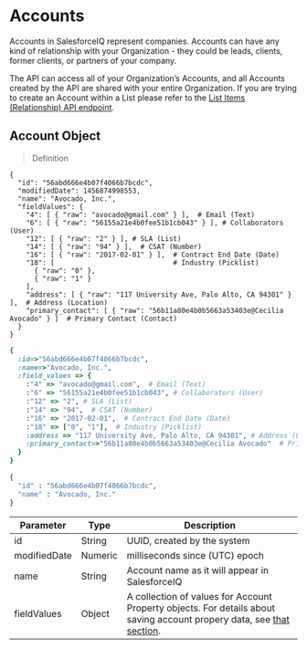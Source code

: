 # Accounts

Accounts in SalesforceIQ represent companies. Accounts can have any kind of relationship with your Organization - they could be leads, clients, former clients, or partners of your company.

The API can access all of your Organization’s Accounts, and all Accounts created by the API are shared with your entire Organization. If you are trying to create an Account within a List please refer to the [List Items (Relationship) API endpoint](#list-items).

## Account Object

> Definition

```shell
{
  "id": "56abd666e4b07f4066b7bcdc",
  "modifiedDate": 1456874998553,
  "name": "Avocado, Inc.",
  "fieldValues": {
    "4": [ { "raw": "avocado@gmail.com" } ],  # Email (Text)
    "6": [ { "raw": "56155a21e4b0fee51b1cb043" } ], # Collaborators (User)
    "12": [ { "raw": "2" } ], # SLA (List)
    "14": [ { "raw": "94" } ],  # CSAT (Number)
    "16": [ { "raw": "2017-02-01" } ],  # Contract End Date (Date)
    "18": [                             # Industry (Picklist)
      { "raw": "0" },
      { "raw": "1" }
    ],
    "address": [ { "raw": "117 University Ave, Palo Alto, CA 94301" } ],  # Address (Location)
    "primary_contact": [ { "raw": "56b11a80e4b0b5663a53403e@Cecilia Avocado" } ]  # Primary Contact (Contact)
  }
}
```

```ruby
{ 
  :id=>"56abd666e4b07f4066b7bcdc", 
  :name=>"Avocado, Inc.", 
  :field_values => {    
    :"4" => "avocado@gmail.com",  # Email (Text)
    :"6" => "56155a21e4b0fee51b1cb043", # Collaborators (User)
    :"12" => "2", # SLA (List)
    :"14" => "94",  # CSAT (Number)     
    :"16" => "2017-02-01",  # Contract End Date (Date)
    :"18" => ["0", "1"],  # Industry (Picklist)
    :address => "117 University Ave, Palo Alto, CA 94301", # Address (Location)
    :primary_contact=>"56b11a80e4b0b5663a53403e@Cecilia Avocado"  # Primary Contact (Contact)
  }
}
```

```python
{
  "id" : "56abd666e4b07f4066b7bcdc",
  "name" : "Avocado, Inc."
}
```

Parameter | Type | Description
--- | --- | ---
id | String | UUID, created by the system
modifiedDate | Numeric | milliseconds since (UTC) epoch
name | String | Account name as it will appear in SalesforceIQ
fieldValues | Object | A collection of values for Account Property objects. For details about saving account propery data, see [that section](#account-properties).